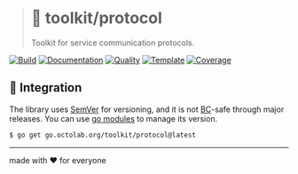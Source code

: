 > # 🧰 toolkit/protocol
>
> Toolkit for service communication protocols.

[![Build][build.icon]][build.page]
[![Documentation][docs.icon]][docs.page]
[![Quality][quality.icon]][quality.page]
[![Template][template.icon]][template.page]
[![Coverage][coverage.icon]][coverage.page]

## 🧩 Integration

The library uses [SemVer](https://semver.org) for versioning, and it is not
[BC](https://en.wikipedia.org/wiki/Backward_compatibility)-safe through major releases.
You can use [go modules](https://github.com/golang/go/wiki/Modules) to manage its version.

```bash
$ go get go.octolab.org/toolkit/protocol@latest
```

---

made with ❤️ for everyone

[build.page]:       https://travis-ci.org/octolab/protocol
[build.icon]:       https://travis-ci.org/octolab/protocol.svg?branch=master
[coverage.page]:    https://codeclimate.com/github/octolab/protocol/test_coverage
[coverage.icon]:    https://api.codeclimate.com/v1/badges/e9768ab3c265831350f2/test_coverage
[design.page]:      https://www.notion.so/33715348cc114ea79dd350a25d16e0b0?r=0b753cbf767346f5a6fd51194829a2f3
[docs.page]:        https://pkg.go.dev/go.octolab.org/toolkit/protocol
[docs.icon]:        https://img.shields.io/badge/docs-pkg.go.dev-blue
[promo.page]:       https://github.com/octolab/protocol
[quality.page]:     https://goreportcard.com/report/go.octolab.org/toolkit/protocol
[quality.icon]:     https://goreportcard.com/badge/go.octolab.org/toolkit/protocol
[template.page]:    https://github.com/octomation/go-module
[template.icon]:    https://img.shields.io/badge/template-go--module-blue
